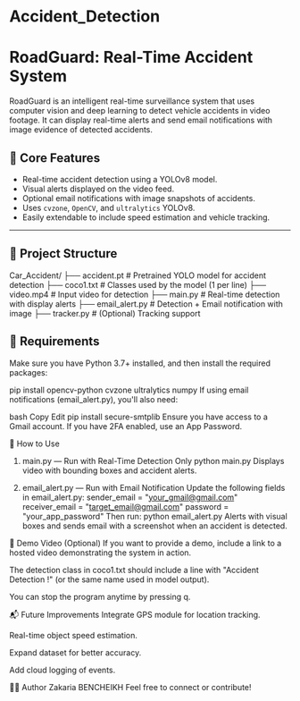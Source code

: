 # Accident_Detection
# RoadGuard: Real-Time Accident System

RoadGuard is an intelligent real-time surveillance system that uses computer vision and deep learning to detect vehicle accidents in video footage. It can display real-time alerts and send email notifications with image evidence of detected accidents.

## 🧠 Core Features

- Real-time accident detection using a YOLOv8 model.
- Visual alerts displayed on the video feed.
- Optional email notifications with image snapshots of accidents.
- Uses `cvzone`, `OpenCV`, and `ultralytics` YOLOv8.
- Easily extendable to include speed estimation and vehicle tracking.

---

## 📂 Project Structure

Car_Accident/
├── accident.pt # Pretrained YOLO model for accident detection
├── coco1.txt # Classes used by the model (1 per line)
├── video.mp4 # Input video for detection
├── main.py # Real-time detection with display alerts
├── email_alert.py # Detection + Email notification with image
├── tracker.py # (Optional) Tracking support


## 🔧 Requirements

Make sure you have Python 3.7+ installed, and then install the required packages:

pip install opencv-python cvzone ultralytics numpy
If using email notifications (email_alert.py), you'll also need:

bash
Copy
Edit
pip install secure-smtplib
Ensure you have access to a Gmail account. If you have 2FA enabled, use an App Password.

🚀 How to Use
1. main.py — Run with Real-Time Detection Only
python main.py
Displays video with bounding boxes and accident alerts.

2. email_alert.py — Run with Email Notification
Update the following fields in email_alert.py:
sender_email = "your_gmail@gmail.com"
receiver_email = "target_email@gmail.com"
password = "your_app_password"
Then run:
python email_alert.py
Alerts with visual boxes and sends email with a screenshot when an accident is detected.

🧪 Demo Video (Optional)
If you want to provide a demo, include a link to a hosted video demonstrating the system in action.

The detection class in coco1.txt should include a line with "Accident Detection !" (or the same name used in model output).

You can stop the program anytime by pressing q.

📬 Future Improvements
Integrate GPS module for location tracking.

Real-time object speed estimation.

Expand dataset for better accuracy.

Add cloud logging of events.

👨‍💻 Author
Zakaria BENCHEIKH
Feel free to connect or contribute!
